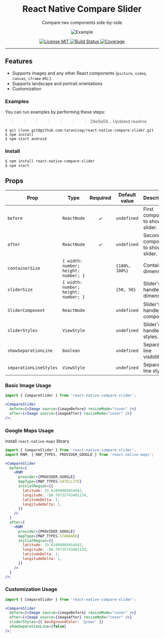 <div align="center">
  <h1>React Native Compare Slider</h1>
  <p>Compare two components side-by-side</p>

![Example](./examples/assets/images/slider-teaser.gif)

<a href="https://github.com/taranisag/react-native-compare-slider/blob/master/LICENSE">
<img src="https://img.shields.io/npm/l/react-compare-slider.svg" alt="License MIT" />
</a>
<a href="https://github.com/taranisag/react-native-compare-slider">
<img src="https://travis-ci.com/taranisag/react-native-compare-slider.svg?branch=master" alt="Build Status" />
</a>
<a href="https://coveralls.io/github/taranisag/react-native-compare-slider?branch=master">
<img src="https://coveralls.io/repos/github/taranisag/react-native-compare-slider/badge.svg?branch=master" alt="Coverage" />
</a>

</div>

---

## Features

- Supports images and any other React components (`picture`, `video`, `canvas`, `iframe` etc.)
- Supports landscape and portrait orientations
- Customization

### Examples

You can run examples by performing these steps:

> > > > > > > 29e9a56... Updated readme

```
$ git clone git@github.com:taranisag/react-native-compare-slider.git
$ npm install
$ npm start android
```

### Install

```sh
$ npm install react-native-compare-slider
$ npm start
```

## Props

| Prop                   | Type                                 | Required | Default value  | Description                         |
| ---------------------- | ------------------------------------ | :------: | -------------- | ----------------------------------- |
| `before`               | `ReactNode`                          |    ✓     | `undefined`    | First component to show in slider.  |
| `after`                | `ReactNode`                          |    ✓     | `undefined`    | Second component to show in slider. |
| `containerSize`        | `{ width: number; height: number; }` |          | `{100%, 100%}` | Container dimensions.               |
| `sliderSize`           | `{ width: number; height: number; }` |          | `{50, 50}`     | Slider's handle dimensions.         |
| `SliderComponent`      | `ReactNode`                          |          | `undefined`    | Slider's handle component.          |
| `sliderStyles`         | `ViewStyle`                          |          | `undefined`    | Slider's handle styles.             |
| `showSeparationLine`   | `boolean`                            |          | `undefined`    | Separation line visibility.         |
| `separationLineStyles` | `ViewStyle`                          |          | `undefined`    | Separation line styles.             |

### Basic Image Usage

```jsx
import { CompareSlider } from 'react-native-compare-slider';

<CompareSlider
  before={<Image source={imageBefore} resizeMode="cover" />}
  after={<Image source={imageAfter} resizeMode="cover" />}
/>;
```

### Google Maps Usage

install `react-native-maps` library

```jsx
import { CompareSlider } from 'react-native-compare-slider';
import RNM, { MAP_TYPES, PROVIDER_GOOGLE } from 'react-native-maps';

<CompareSlider
  before={
    <RNM
      provider={PROVIDER_GOOGLE}
      mapType={MAP_TYPES.SATELLITE}
      initialRegion={{
        latitude: 33.61099089454942,
        longitude: -90.79735743461134,
        latitudeDelta: 1,
        longitudeDelta: 1,
      }}
    />
  }
  after={
    <RNM
      provider={PROVIDER_GOOGLE}
      mapType={MAP_TYPES.STANDARD}
      initialRegion={{
        latitude: 33.61099089454942,
        longitude: -90.79735743461134,
        latitudeDelta: 1,
        longitudeDelta: 1,
      }}
    />
  }
/>;
```

### Customization Usage

```jsx
import { CompareSlider } from 'react-native-compare-slider';

<CompareSlider
  before={<Image source={imageBefore} resizeMode="cover" />}
  after={<Image source={imageAfter} resizeMode="cover" />}
  sliderStyles={{ backgroundColor: 'green' }}
  showSeparationLine={false}
/>;
```
